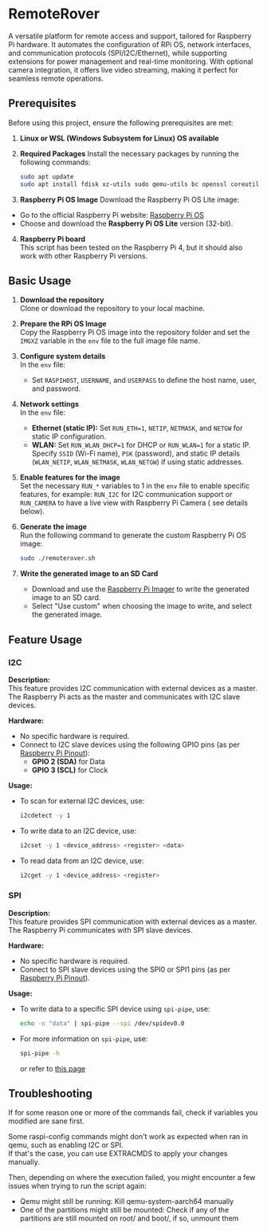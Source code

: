 # RemoteRover
A versatile platform for remote access and support, tailored for Raspberry Pi hardware. It automates the configuration of RPi OS, network interfaces, and communication protocols (SPI/I2C/Ethernet), while supporting extensions for power management and real-time monitoring. With optional camera integration, it offers live video streaming, making it perfect for seamless remote operations.

## Prerequisites

Before using this project, ensure the following prerequisites are met:

1. **Linux or WSL (Windows Subsystem for Linux) OS available**

2. **Required Packages**
   Install the necessary packages by running the following commands:

   ```bash
   sudo apt update
   sudo apt install fdisk xz-utils sudo qemu-utils bc openssl coreutils grep sed systemd
   ```

3. **Raspberry Pi OS Image**
   Download the Raspberry Pi OS Lite image:
  - Go to the official Raspberry Pi website: [Raspberry Pi OS](https://www.raspberrypi.com/software/operating-systems/#raspberry-pi-os-32-bit)
  - Choose and download the **Raspberry Pi OS Lite** version (32-bit).

4. **Raspberry Pi board**  
   This script has been tested on the Raspberry Pi 4, but it should also work with other Raspberry Pi versions.

## Basic Usage

1. **Download the repository**  
   Clone or download the repository to your local machine.

2. **Prepare the RPi OS Image**  
   Copy the Raspberry Pi OS image into the repository folder and set the `IMGXZ` variable in the `env` file to the full image file name.

3. **Configure system details**  
   In the `env` file:
   - Set `RASPIHOST`, `USERNAME`, and `USERPASS` to define the host name, user, and password.

4. **Network settings**  
   In the `env` file:
   - **Ethernet (static IP):** Set `RUN_ETH=1`, `NETIP`, `NETMASK`, and `NETGW` for static IP configuration.
   - **WLAN:** Set `RUN_WLAN_DHCP=1` for DHCP or `RUN_WLAN=1` for a static IP. Specify `SSID` (Wi-Fi name), `PSK` (password), and static IP details (`WLAN_NETIP`, `WLAN_NETMASK`, `WLAN_NETGW`) if using static addresses.

5. **Enable features for the image**  
   Set the necessary `RUN_*` variables to 1 in the `env` file to enable specific features, for example: `RUN_I2C` for I2C communication support or `RUN_CAMERA`  to have a live view with Raspberry Pi Camera ( see details below). 

6. **Generate the image**  
   Run the following command to generate the custom Raspberry Pi OS image:

   ```bash
   sudo ./remoterover.sh
   ```

7. **Write the generated image to an SD Card**
   - Download and use the [Raspberry Pi Imager](https://www.raspberrypi.com/software/) to write the generated image to an SD card.
   - Select "Use custom" when choosing the image to write, and select the generated image.


## Feature Usage

### I2C
**Description:**  
This feature provides I2C communication with external devices as a master. The Raspberry Pi acts as the master and communicates with I2C slave devices.

**Hardware:**  
- No specific hardware is required.
- Connect to I2C slave devices using the following GPIO pins (as per [Raspberry Pi Pinout](https://pinout.xyz/pinout/i2c)):
  - **GPIO 2 (SDA)** for Data
  - **GPIO 3 (SCL)** for Clock

**Usage:**  
- To scan for external I2C devices, use:  
  ```bash
  i2cdetect -y 1
  ```
- To write data to an I2C device, use:  
  ```bash
  i2cset -y 1 <device_address> <register> <data>
  ```
- To read data from an I2C device, use:  
  ```bash
  i2cget -y 1 <device_address> <register>
  ```

### SPI
**Description:**  
This feature provides SPI communication with external devices as a master. The Raspberry Pi communicates with SPI slave devices.

**Hardware:**  
- No specific hardware is required.
- Connect to SPI slave devices using the SPI0 or SPI1 pins (as per [Raspberry Pi Pinout](https://pinout.xyz/pinout/spi)).

**Usage:**  
- To write data to a specific SPI device using `spi-pipe`, use:  
  ```bash
  echo -n "data" | spi-pipe --spi /dev/spidev0.0
  ```

- For more information on `spi-pipe`, use:  
  ```bash
  spi-pipe -h
  ```
  or refer to [this page](https://manpages.debian.org/testing/spi-tools/spi-pipe.1.en.html)


## Troubleshooting
If for some reason one or more of the commands fail, check if variables you modified are sane first.

Some raspi-config commands might don't work as expected when ran in qemu, such as enabling I2C or SPI.\
If that's the case, you can use EXTRACMDS to apply your changes manually.

Then, depending on where the execution failed, you might encounter a few issues when trying to run the script again:
* Qemu might still be running: Kill qemu-system-aarch64 manually
* One of the partitions might still be mounted: Check if any of the partitions are still mounted on root/ and boot/, if so, unmount them